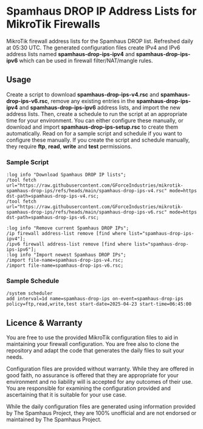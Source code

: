 # Spamhaus DROP IP Address Lists for MikroTik Firewalls

MikroTik firewall address lists for the Spamhaus DROP list. Refreshed daily at 05:30 UTC. The generated configuration files create IPv4 and IPv6 address lists named **spamhaus-drop-ips-ipv4** and **spamhaus-drop-ips-ipv6** which can be used in firewall filter/NAT/mangle rules.

## Usage

Create a script to download **spamhaus-drop-ips-v4.rsc** and **spamhaus-drop-ips-v6.rsc**, remove any existing entries in the **spamhaus-drop-ips-ipv4** and **spamhaus-drop-ips-ipv6** address lists, and import the new address lists. Then, create a schedule to run the script at an appropriate time for your environment. You can either configure these manually, or download and import **spamhaus-drop-ips-setup.rsc** to create them automatically. Read on for a sample script and schedule if you want to configure these manually. If you create the script and schedule manually, they require **ftp**, **read**, **write** and **test** permissions.

### Sample Script

```
:log info "Download Spamhaus DROP IP lists";
/tool fetch url="https://raw.githubusercontent.com/GForceIndustries/mikrotik-spamhaus-drop-ips/refs/heads/main/spamhaus-drop-ips-v4.rsc" mode=https dst-path=spamhaus-drop-ips-v4.rsc;
/tool fetch url="https://raw.githubusercontent.com/GForceIndustries/mikrotik-spamhaus-drop-ips/refs/heads/main/spamhaus-drop-ips-v6.rsc" mode=https dst-path=spamhaus-drop-ips-v6.rsc;

:log info "Remove current Spamhaus DROP IPs";
/ip firewall address-list remove [find where list="spamhaus-drop-ips-ipv4"];
/ipv6 firewall address-list remove [find where list="spamhaus-drop-ips-ipv6"];
:log info "Import newest Spamhaus DROP IPs";
/import file-name=spamhaus-drop-ips-v4.rsc;
/import file-name=spamhaus-drop-ips-v6.rsc;
```

### Sample Schedule

```
/system scheduler
add interval=1d name=spamhaus-drop-ips on-event=spamhaus-drop-ips policy=ftp,read,write,test start-date=2025-04-23 start-time=06:45:00
```

## Licence & Warranty

You are free to use the provided MikroTik configuration files to aid in maintaining your firewall configuration. You are free also to clone the repository and adapt the code that generates the daily files to suit your needs.

Configuration files are provided without warranty. While they are offered in good faith, no assurance is offered that they are appropriate for your environment and no liability will is accepted for any outcomes of their use. You are responsible for examining the configuration provided and ascertaining that it is suitable for your use case.

While the daily configuration files are generated using information provided by The Spamhaus Project, they are 100% unofficial and are not endorsed or maintained by The Spamhaus Project.

